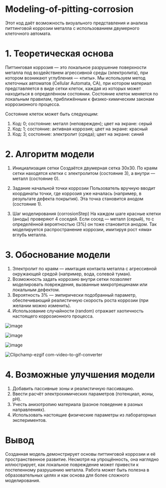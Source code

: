 # Modeling-of-pitting-corrosion
Этот код даёт возможность визуального представления и анализа питтинговой коррозии металла с использованием двумерного клеточного автомата.

# 1. Теоретическая основа
Питтинговая коррозия — это локальное разрушение поверхности металла под воздействием агрессивной среды (электролита), при котором возникают углубления — «питы». Мы используем метод клеточных автоматов (Cellular Automata, CA), при котором материал представляется в виде сетки клеток, каждая из которых может находиться в определённом состоянии. Состояние клеток меняется по локальным правилам, приближённым к физико-химическим законам коррозионного процесса.

Состояние клеток может быть следующим:
1. Код: 0; состояние: металл (неповрежден); цвет на экране: серый
2. Код: 1; состояние: активная коррозия; цвет на экране: красный
3. Код: 3; состояние: электролит (среда); цвет на экране: синий

# 2. Алгоритм модели

1. Инициализация сетки
Создаётся двумерная сетка 30x30. По краям сетки находятся клетки с электролитом (состояние 3), а внутри — металл (состояние 0).

2. Задание начальной точки коррозии
Пользователь вручную вводит координаты точки, где коррозия уже началась (например, в результате дефекта покрытия). Эта точка становится анодом (состояние 1).

3. Шаг моделирования (corrosionStep)
На каждом шаге красные клетки (аноды) проверяют 4 соседей. Если сосед — металл (серый), то с определённой вероятностью (3%) он тоже становится анодом. Так моделируется распространение коррозии, имитируя рост «яма» вглубь металла.

# 3. Обоснование модели
  1. Электролит по краям — имитация контакта металла с агрессивной окружающей средой (например, вода, солевой туман).
  2. Возможность задать коррозию внутри сетки позволяет моделировать повреждения, вызванные микротрещинами или локальным дефектом.
  3. Вероятность 3% — эмпирически подобранный параметр, обеспечивающий реалистичную скорость роста коррозии (при желании можно изменить).
  4. Использование случайности (random) отражает хаотичность настоящего коррозионного процесса.

![image](https://github.com/user-attachments/assets/ec297344-9fd0-4822-bf0b-21a77354046c)

![image](https://github.com/user-attachments/assets/5bd792e9-9739-4758-944d-7e028404cf2a)

![image](https://github.com/user-attachments/assets/9b564725-98c1-4f8d-aab0-a7fbcc62ef64)

![Clipchamp-ezgif com-video-to-gif-converter](https://github.com/user-attachments/assets/d3cd53ec-012d-4a2b-98b0-5a8a2f5bb7eb)


# 4. Возможные улучшения модели
 1. Добавить пассивные зоны и реалистичную пассивацию.
 2. Ввести расчёт электрохимических параметров (потенциал, ионы, pH).
 3. Учесть анизотропию материала (разное поведение в разных направлениях).
 4. Использовать настоящие физические параметры из лабораторных экспериментов.

# Вывод
Созданная модель демонстрирует основы питтинговой коррозии и её пространственное развитие. Несмотря на упрощённость, она наглядно иллюстрирует, как локальное повреждение может привести к постепенному разрушению металла. Работа может быть полезна в образовательных целях и как основа для более сложного моделирования.


